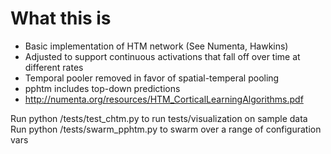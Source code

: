 # What this is

* Basic implementation of HTM network (See Numenta, Hawkins)
* Adjusted to support continuous activations that fall off over time at different rates
* Temporal pooler removed in favor of spatial-temperal pooling
* pphtm includes top-down predictions
* http://numenta.org/resources/HTM_CorticalLearningAlgorithms.pdf

Run python /tests/test_chtm.py to run tests/visualization on sample data
Run python /tests/swarm_pphtm.py to swarm over a range of configuration vars